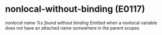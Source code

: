 # nonlocal-without-binding (E0117)
*nonlocal name %s found without binding* Emitted when a nonlocal
variable does not have an attached name somewhere in the parent scopes

